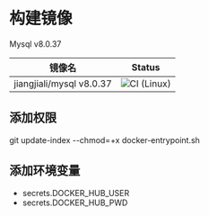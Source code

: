 # 构建镜像
Mysql v8.0.37

| 镜像名                  | Status        |
| ----------------------- |:-------------:|
| jiangjiali/mysql v8.0.37 | ![CI (Linux)](https://github.com/jiangjiali/docker-mysql/workflows/DockerImageCI/badge.svg) |

## 添加权限
git update-index --chmod=+x docker-entrypoint.sh

## 添加环境变量
* secrets.DOCKER_HUB_USER
* secrets.DOCKER_HUB_PWD
